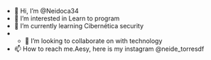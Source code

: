 - 👋 Hi, I’m @Neidoca34
- 👀 I’m interested in Learn to program
- 🌱 I’m currently learning Cibernética security
- - 💞️ I’m looking to collaborate on with technology
- 📫 How to reach me.Aesy, here is my instagram @neide_torresdf

<!---
Neidoca34/Neidoca34 is a ✨ special ✨ repository because its `README.md` (this file) appears on your GitHub profile.
You can click the Preview link to take a look at your changes.
--->
